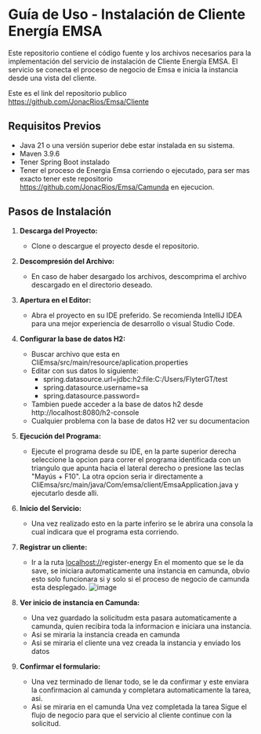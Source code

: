 # Guía de Uso - Instalación de Cliente Energía EMSA
Este repositorio contiene el código fuente y los archivos necesarios para la implementación del servicio de instalación de Cliente Energía EMSA. El servicio se conecta el proceso de negocio de Emsa e inicia la instancia desde una vista del cliente.

Este es el link del repositorio publico https://github.com/JonacRios/Emsa/Cliente

## Requisitos Previos 

- Java 21 o una versión superior debe estar instalada en su sistema.
- Maven 3.9.6
- Tener Spring Boot instalado
- Tener el proceso  de Energia Emsa corriendo o ejecutado, para ser mas exacto tener este repositorio https://github.com/JonacRios/Emsa/Camunda en ejecucion.

## Pasos de Instalación

1. **Descarga del Proyecto:**
   - Clone o descargue el proyecto desde el repositorio.
2. **Descompresión del Archivo:**
   - En caso de haber desargado los archivos, descomprima el archivo descargado en el directorio deseado.

3. **Apertura en el Editor:**
   - Abra el proyecto en su IDE preferido. Se recomienda IntelliJ IDEA para una mejor experiencia de desarrollo o visual Studio Code.
4. **Configurar la base de datos H2:**
   - Buscar archivo que esta en CliEmsa/src/main/resource/aplication.properties
   - Editar con sus datos lo siguiente:
      - spring.datasource.url=jdbc:h2:file:C:/Users/FlyterGT/test
      - spring.datasource.username=sa
      - spring.datasource.password=
    - Tambien puede acceder a la base de datos h2 desde http://localhost:8080/h2-console
    - Cualquier problema con la base de datos H2 ver su documentacion 
5. **Ejecución del Programa:**
   - Ejecute el programa desde su IDE, en la parte superior derecha seleccione la opcion para correr el programa identificada con un triangulo que apunta hacia el lateral derecho o presione las teclas "Mayús + F10". La otra opcion seria  ir directamente a CliEmsa/src/main/java/Com/emsa/client/EmsaApplication.java y ejecutarlo desde alli. 
5. **Inicio del Servicio:**
   - Una vez realizado esto en la parte inferiro se le abrira una consola la cual indicara que el programa esta corriendo.

6. **Registrar un cliente:**
   - Ir a la ruta [localhost://](http://localhost:8081/)register-energy
   En el momento que se le da save, se iniciara automaticamente una instancia en camunda, obvio esto solo funcionara si y solo si el proceso de negocio de camunda esta desplegado.
![image](https://github.com/JonacRios/emsa/CliEmsa/src/main/resources/capturas/1.PNG)
7. **Ver inicio de instancia en Camunda:**
    - Una vez guardado la solicitudm esta pasara automaticamente a camunda, quien recibira toda la informacion e iniciara una instancia.
    - Asi se miraria la instancia creada en camunda
    - Asi se miraria el cliente una vez creada la instancia y enviado los datos
7. **Confirmar el formulario:**
    - Una vez terminado de llenar todo, se le da confirmar y este enviara la confirmacion al camunda y completara automaticamente la tarea, asi.   
    -  Asi se miraria en el camunda
    Una vez completada la tarea
    Sigue el flujo de negocio para que el servicio al cliente continue con la solicitud.


